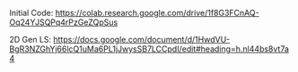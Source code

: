 Initial Code:
https://colab.research.google.com/drive/1f8G3FCnAQ-Oq24YJSQPq4rPzGeZQpSus

2D Gen LS:
https://docs.google.com/document/d/1HwdVU-BgR3NZGhYj66lcQ1uMa6PL1jJwysSB7LCCpdI/edit#heading=h.nl44bs8vt7a4
